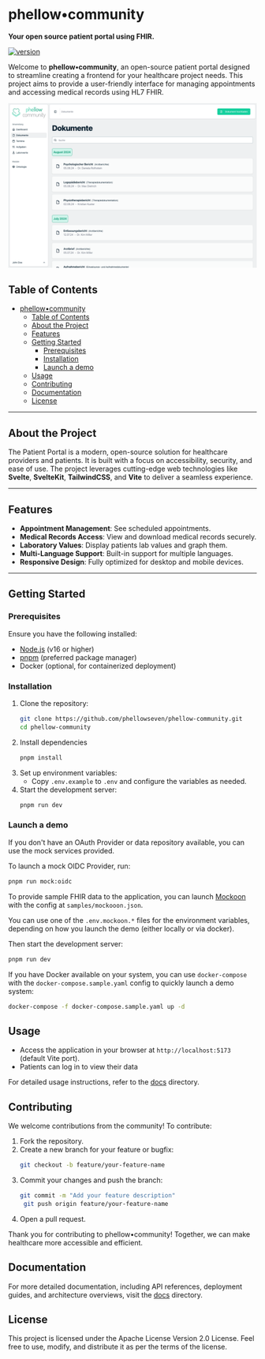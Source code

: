 # phellow•community

**Your open source patient portal using FHIR.**

[![version](https://img.shields.io/badge/version-2.0.0-green.svg)](https://github.com/phellowseven/phellow-community)

Welcome to **phellow•community**, an open-source patient portal designed to streamline creating a
frontend for your healthcare project needs. This project aims to provide a user-friendly interface
for managing appointments and accessing medical records using HL7 FHIR.

![phellow•community Documents view](/docs/images/02_phellow.community_Dokumente_CPU.png)

## Table of Contents

- [phellow•community](#phellowcommunity)
  - [Table of Contents](#table-of-contents)
  - [About the Project](#about-the-project)
  - [Features](#features)
  - [Getting Started](#getting-started)
    - [Prerequisites](#prerequisites)
    - [Installation](#installation)
    - [Launch a demo](#launch-a-demo)
  - [Usage](#usage)
  - [Contributing](#contributing)
  - [Documentation](#documentation)
  - [License](#license)

---

## About the Project

The Patient Portal is a modern, open-source solution for healthcare providers and patients. It is
built with a focus on accessibility, security, and ease of use. The project leverages cutting-edge
web technologies like **Svelte**, **SvelteKit**, **TailwindCSS**, and **Vite** to deliver a seamless
experience.

---

## Features

- **Appointment Management**: See scheduled appointments.
- **Medical Records Access**: View and download medical records securely.
- **Laboratory Values**: Display patients lab values and graph them.
- **Multi-Language Support**: Built-in support for multiple languages.
- **Responsive Design**: Fully optimized for desktop and mobile devices.

---

## Getting Started

### Prerequisites

Ensure you have the following installed:

- [Node.js](https://nodejs.org/) (v16 or higher)
- [pnpm](https://pnpm.io/) (preferred package manager)
- Docker (optional, for containerized deployment)

### Installation

1. Clone the repository:
   ```bash
   git clone https://github.com/phellowseven/phellow-community.git
   cd phellow-community
   ```
2. Install dependencies
   ```bash
   pnpm install
   ```
3. Set up environment variables:
   - Copy `.env.example` to `.env` and configure the variables as needed.
4. Start the development server:
   ```bash
   pnpm run dev
   ```

### Launch a demo

If you don't have an OAuth Provider or data repository available, you can use the mock services
provided.

To launch a mock OIDC Provider, run:

```bash
pnpm run mock:oidc
```

To provide sample FHIR data to the application, you can launch [Mockoon](https://mockoon.com/) with
the config at `samples/mockooon.json`.

You can use one of the `.env.mockoon.*` files for the environment variables, depending on how you
launch the demo (either locally or via docker).

Then start the development server:

```bash
pnpm run dev
```

If you have Docker available on your system, you can use `docker-compose` with the
`docker-compose.sample.yaml` config to quickly launch a demo system:

```bash
docker-compose -f docker-compose.sample.yaml up -d
```

## Usage

- Access the application in your browser at `http://localhost:5173` (default Vite port).
- Patients can log in to view their data

For detailed usage instructions, refer to the [docs](/docs/) directory.

## Contributing

We welcome contributions from the community! To contribute:

1. Fork the repository.
2. Create a new branch for your feature or bugfix:
   ```bash
   git checkout -b feature/your-feature-name
   ```
3. Commit your changes and push the branch:
   ```bash
   git commit -m "Add your feature description"
    git push origin feature/your-feature-name
   ```
4. Open a pull request.

Thank you for contributing to phellow•community! Together, we can make healthcare more accessible
and efficient.

## Documentation

For more detailed documentation, including API references, deployment guides, and architecture
overviews, visit the [docs](/docs/) directory.

## License

This project is licensed under the Apache License Version 2.0 License. Feel free to use, modify, and
distribute it as per the terms of the license.
